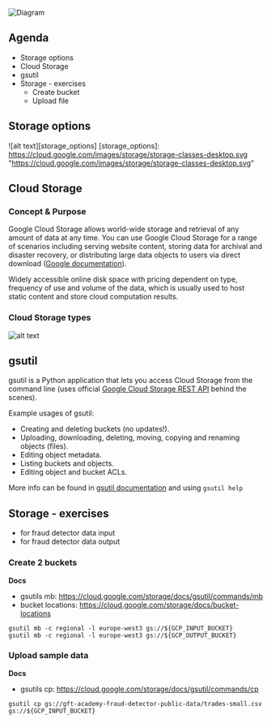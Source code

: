 ![Diagram](https://github.com/gft-academy-pl/gcp-anti-fraud-detector/blob/master/assets/storage-highlight.png?raw=true)

## Agenda
- Storage options
- Cloud Storage
- gsutil 
- Storage - exercises
  - Create bucket
  - Upload file 

## Storage options
![alt text][storage_options]
[storage_options]: https://cloud.google.com/images/storage/storage-classes-desktop.svg "https://cloud.google.com/images/storage/storage-classes-desktop.svg"

## Cloud Storage

### Concept & Purpose

Google Cloud Storage allows world-wide storage and retrieval of any amount of data at any time. You can use Google Cloud Storage for a range of scenarios including serving website content, storing data for archival and disaster recovery, or distributing large data objects to users via direct download ([Google documentation]).

Widely accessible online disk space with pricing dependent on type, frequency of use and volume of the data, which is usually used to host static content and store cloud computation results.

### Cloud Storage types
![alt text][storage_types]

[Google documentation]: https://cloud.google.com/storage/docs/
[storage_types]: https://cloud.google.com/images/storage/storage-classes-desktop.svg "https://cloud.google.com/images/storage/storage-classes-desktop.svg"

## gsutil 

gsutil is a Python application that lets you access Cloud Storage from the command line (uses official [Google Cloud Storage REST API](https://cloud.google.com/storage/docs/apis) behind the scenes).

Example usages of gsutil:
* Creating and deleting buckets (no updates!).
* Uploading, downloading, deleting, moving, copying and renaming objects (files).
* Editing object metadata.
* Listing buckets and objects.
* Editing object and bucket ACLs.

More info can be found in [gsutil documentation](https://cloud.google.com/storage/docs/gsutil) and using `gsutil help`

## Storage - exercises
 - for fraud detector data input
 - for fraud detector data output

### Create 2 buckets

**Docs**

- gsutils mb: https://cloud.google.com/storage/docs/gsutil/commands/mb 
- bucket locations: https://cloud.google.com/storage/docs/bucket-locations
 
```
gsutil mb -c regional -l europe-west3 gs://${GCP_INPUT_BUCKET}
gsutil mb -c regional -l europe-west3 gs://${GCP_OUTPUT_BUCKET}
```

### Upload sample data

**Docs**
- gsutils cp: https://cloud.google.com/storage/docs/gsutil/commands/cp

```
gsutil cp gs://gft-academy-fraud-detector-public-data/trades-small.csv gs://${GCP_INPUT_BUCKET}
```
